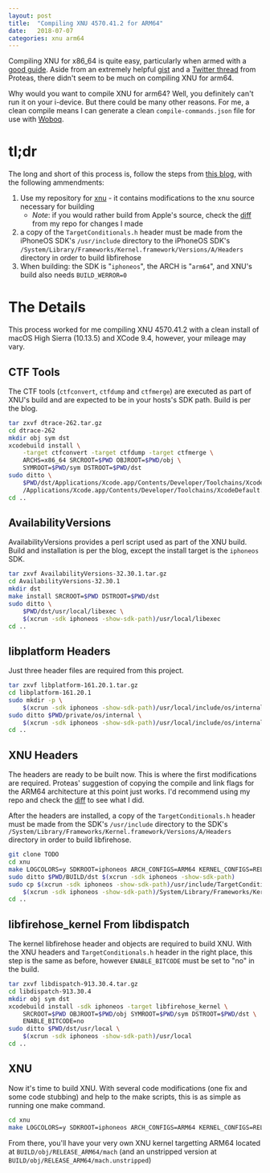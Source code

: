 ```yaml
---
layout: post
title:  "Compiling XNU 4570.41.2 for ARM64"
date:   2018-07-07
categories: xnu arm64
---
```


Compiling XNU for x86_64 is quite easy, particularly when armed with a [good guide](https://kernelshaman.blogspot.com/2018/01/building-xnu-for-macos-high-sierra-1013.html).
Aside from an extremely helpful [gist](https://gist.github.com/Proteas/fe7bbb4c1b35a50de5e44d7c121d9601) and a
[Twitter thread](https://twitter.com/proteaswang/status/914067270397157376?lang=en) from Proteas, there didn't seem to 
be much on compiling XNU for arm64.

Why would you want to compile XNU for arm64? Well, you definitely can't run it on your i-device. But there could be
many other reasons. For me, a clean compile means I can generate a clean `compile-commands.json` file for use with 
[Woboq](https://fergofrog.com/code/cbowser/xnu/).

# tl;dr
The long and short of this process is, follow the steps from [this blog](https://kernelshaman.blogspot.com/2018/01/building-xnu-for-macos-high-sierra-1013.html),
with the following ammendments:
  1. Use my repository for [xnu](https://github.com/fergofrog/xnu) - it contains modifications to the xnu source 
     necessary for building 
     * _Note_: if you would rather build from Apple's source, check the [diff](https://github.com/fergofrog/xnu/commit/3f9807a1601c982580b77859e0aae6a915252c05)
       from my repo for changes I made
  2. a copy of the `TargetConditionals.h` header must be made from the iPhoneOS SDK's `/usr/include` directory to the 
     iPhoneOS SDK's `/System/Library/Frameworks/Kernel.framework/Versions/A/Headers` directory in order to build
     libfirehose
  3. When building: the SDK is "`iphoneos`", the ARCH is "`arm64`", and XNU's build also needs `BUILD_WERROR=0`

# The Details
This process worked for me compiling XNU 4570.41.2 with a clean install of macOS High Sierra (10.13.5) and XCode 9.4, 
however, your mileage may vary.

## CTF Tools
The CTF tools (`ctfconvert`, `ctfdump` and `ctfmerge`) are executed as part of XNU's build and are expected to be in 
your hosts's SDK path. Build is per the blog.

```bash
tar zxvf dtrace-262.tar.gz
cd dtrace-262
mkdir obj sym dst
xcodebuild install \
    -target ctfconvert -target ctfdump -target ctfmerge \
    ARCHS=x86_64 SRCROOT=$PWD OBJROOT=$PWD/obj \
    SYMROOT=$PWD/sym DSTROOT=$PWD/dst
sudo ditto \
    $PWD/dst/Applications/Xcode.app/Contents/Developer/Toolchains/XcodeDefault.xctoolchain \
    /Applications/Xcode.app/Contents/Developer/Toolchains/XcodeDefault.xctoolchain
cd ..
```

## AvailabilityVersions
AvailabilityVersions provides a perl script used as part of the XNU build. Build and installation is per the blog, 
except the install target is the `iphoneos` SDK.

```bash
tar zxvf AvailabilityVersions-32.30.1.tar.gz
cd AvailabilityVersions-32.30.1
mkdir dst
make install SRCROOT=$PWD DSTROOT=$PWD/dst
sudo ditto \
    $PWD/dst/usr/local/libexec \
    $(xcrun -sdk iphoneos -show-sdk-path)/usr/local/libexec
cd ..
```

## libplatform Headers
Just three header files are required from this project. 

```bash
tar zxvf libplatform-161.20.1.tar.gz
cd libplatform-161.20.1
sudo mkdir -p \
    $(xcrun -sdk iphoneos -show-sdk-path)/usr/local/include/os/internal
sudo ditto $PWD/private/os/internal \
    $(xcrun -sdk iphoneos -show-sdk-path)/usr/local/include/os/internal
cd ..
```

## XNU Headers
The headers are ready to be built now. This is where the first modifications are required. Proteas' suggestion of 
copying the compile and link flags for the ARM64 architecture at this point just works. I'd recommend using my repo and
check the [diff](https://github.com/fergofrog/xnu/commit/3f9807a1601c982580b77859e0aae6a915252c05) to see what I did.

After the headers are installed, a copy of the `TargetConditionals.h` header must be made from the SDK's `/usr/include`
directory to the SDK's `/System/Library/Frameworks/Kernel.framework/Versions/A/Headers` directory in order to build
libfirehose.

```bash
git clone TODO
cd xnu
make LOGCOLORS=y SDKROOT=iphoneos ARCH_CONFIGS=ARM64 KERNEL_CONFIGS=RELEASE installhdrs
sudo ditto $PWD/BUILD/dst $(xcrun -sdk iphoneos -show-sdk-path)
sudo cp $(xcrun -sdk iphoneos -show-sdk-path)/usr/include/TargetConditionals.h \
    $(xcrun -sdk iphoneos -show-sdk-path)/System/Library/Frameworks/Kernel.framework/Versions/A/Headers/TargetConditionals.h
cd ..
```

## libfirehose_kernel From libdispatch
The kernel libfirehose header and objects are required to build XNU. With the XNU headers and `TargetConditionals.h`
header in the right place, this step is the same as before, however `ENABLE_BITCODE` must be set to "no" in the build.

```bash
tar zxvf libdispatch-913.30.4.tar.gz
cd libdispatch-913.30.4
mkdir obj sym dst
xcodebuild install -sdk iphoneos -target libfirehose_kernel \
    SRCROOT=$PWD OBJROOT=$PWD/obj SYMROOT=$PWD/sym DSTROOT=$PWD/dst \
    ENABLE_BITCODE=no
sudo ditto $PWD/dst/usr/local \
    $(xcrun -sdk iphoneos -show-sdk-path)/usr/local
cd ..
```
## XNU
Now it's time to build XNU. With several code modifications (one fix and some code stubbing) and help to the make 
scripts, this is as simple as running one make command.

```bash
cd xnu
make LOGCOLORS=y SDKROOT=iphoneos ARCH_CONFIGS=ARM64 KERNEL_CONFIGS=RELEASE BUILD_WERROR=0
```

From there, you'll have your very own XNU kernel targetting ARM64 located at `BUILD/obj/RELEASE_ARM64/mach` (and an 
unstripped version at `BUILD/obj/RELEASE_ARM64/mach.unstripped`)

